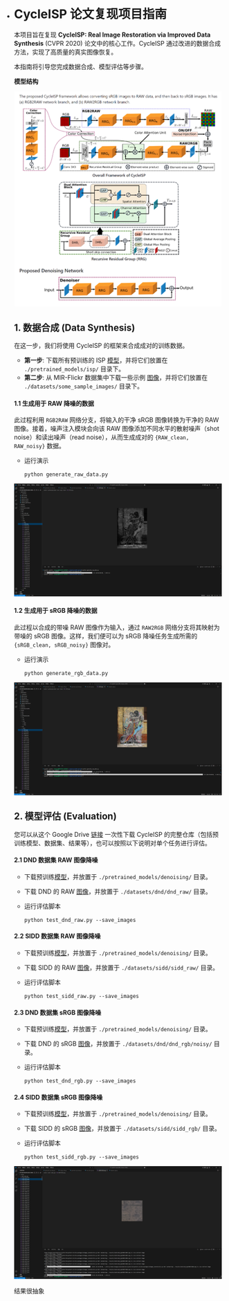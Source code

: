 - # CycleISP 论文复现项目指南

  本项目旨在复现 **CycleISP: Real Image Restoration via Improved Data Synthesis** (CVPR 2020) 论文中的核心工作。CycleISP 通过改进的数据合成方法，实现了高质量的真实图像恢复。

  本指南将引导您完成数据合成、模型评估等步骤。

  **模型结构**

  ![image-20250610110517836](./assets/image-20250610110517836.png)

  ## 1. 数据合成 (Data Synthesis)

  在这一步，我们将使用 CycleISP 的框架来合成成对的训练数据。

  - **第一步**: 下载所有预训练的 ISP [模型](https://drive.google.com/drive/folders/1cHRfWPjFpTPrvBm7B4iTMEVZ4ABfjmxW?usp=sharing)，并将它们放置在 `./pretrained_models/isp/` 目录下。
  - **第二步**: 从 MIR-Flickr 数据集中下载一些示例 [图像](https://drive.google.com/drive/folders/1YyC3VerI51GXvncHHxrTLAoU4Ux1HACk?usp=sharing)，并将它们放置在 `./datasets/some_sample_images/` 目录下。

  #### 1.1 生成用于 RAW 降噪的数据

  此过程利用 `RGB2RAW` 网络分支，将输入的干净 sRGB 图像转换为干净的 RAW 图像。接着，噪声注入模块会向该 RAW 图像添加不同水平的散射噪声（shot noise）和读出噪声（read noise），从而生成成对的 `{RAW_clean, RAW_noisy}` 数据。

  - 运行演示

    ```
    python generate_raw_data.py
    ```

  ![image-20250610110327219](./assets/image-20250610110327219.png)

  #### 1.2 生成用于 sRGB 降噪的数据

  此过程以合成的带噪 RAW 图像作为输入，通过 `RAW2RGB` 网络分支将其映射为带噪的 sRGB 图像。这样，我们便可以为 sRGB 降噪任务生成所需的 `{sRGB_clean, sRGB_noisy}` 图像对。

  - 运行演示

    ```
    python generate_rgb_data.py
    ```

  ![image-20250610110359926](./assets/image-20250610110359926.png)

  ## 2. 模型评估 (Evaluation)

  您可以从这个 Google Drive [链接](https://drive.google.com/drive/folders/1GWAvtIqCfBewYNF14o_w2F6p03oMl3Dz?usp=sharing) 一次性下载 CycleISP 的完整仓库（包括预训练模型、数据集、结果等），也可以按照以下说明对单个任务进行评估。

  #### 2.1 DND 数据集 RAW 图像降噪

  - 下载预训练[模型](https://drive.google.com/file/d/1yjI3JtfC1IluGB0LRlnpPTAY_UyY9mG8/view?usp=sharing)，并放置于 `./pretrained_models/denoising/` 目录。

  - 下载 DND 的 RAW [图像](https://drive.google.com/drive/folders/15Bay1UJURlbP7kpS10_fJ96MxQ6B03Xv?usp=sharing)，并放置于 `./datasets/dnd/dnd_raw/` 目录。

  - 运行评估脚本

    ```
    python test_dnd_raw.py --save_images
    ```

  #### 2.2 SIDD 数据集 RAW 图像降噪

  - 下载预训练[模型](https://drive.google.com/file/d/1m2A4goZENg_kKV1-FJoeg1rBqLj6WRIm/view?usp=sharing)，并放置于 `./pretrained_models/denoising/` 目录。

  - 下载 SIDD 的 RAW [图像](https://drive.google.com/drive/folders/1invur2uE-QXHh-btHTZQetFcgjUAfbwc?usp=sharing)，并放置于 `./datasets/sidd/sidd_raw/` 目录。

  - 运行评估脚本

    ```
    python test_sidd_raw.py --save_images
    ```

  #### 2.3 DND 数据集 sRGB 图像降噪

  - 下载预训练[模型](https://drive.google.com/file/d/1740sYH7bG-c-jL5wc3e1_NOpxwGTXS9c/view?usp=sharing)，并放置于 `./pretrained_models/denoising/` 目录。

  - 下载 DND 的 sRGB [图像](https://drive.google.com/drive/folders/101AfVtkfizl20-XQ3leNt2cE_rI5ypeu?usp=sharing)，并放置于 `./datasets/dnd/dnd_rgb/noisy/` 目录。

  - 运行评估脚本

    ```
    python test_dnd_rgb.py --save_images
    ```

  #### 2.4 SIDD 数据集 sRGB 图像降噪

  - 下载预训练[模型](https://drive.google.com/file/d/1sraG9JKmp0ieLjntRL7Jj2FXBrPr-YVp/view?usp=sharing)，并放置于 `./pretrained_models/denoising/` 目录。

  - 下载 SIDD 的 sRGB [图像](https://drive.google.com/drive/folders/1JGoCXqHESBIocpDabk74mnee6RA3oCoP?usp=sharing)，并放置于 `./datasets/sidd/sidd_rgb/` 目录。

  - 运行评估脚本

    ```
    python test_sidd_rgb.py --save_images
    ```

  ![image-20250610110640677](./assets/image-20250610110640677.png)

  结果很抽象

